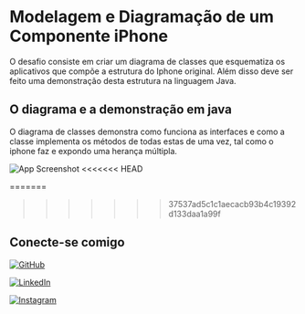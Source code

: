 
# Modelagem e Diagramação de um Componente iPhone

O desafio consiste em criar um diagrama de classes que esquematiza os aplicativos que compõe a estrutura do Iphone original. Além disso deve ser feito uma demonstração desta estrutura na linguagem Java.


## O diagrama e a demonstração em java

O diagrama de classes demonstra como funciona as interfaces e como a classe implementa os métodos de todas estas de uma vez, tal como o iphone faz e expondo uma herança múltipla.

![App Screenshot](https://private-user-images.githubusercontent.com/70296189/345239855-47ccc4ae-0716-4800-ae10-631b1e3b992c.jpeg?jwt=eyJhbGciOiJIUzI1NiIsInR5cCI6IkpXVCJ9.eyJpc3MiOiJnaXRodWIuY29tIiwiYXVkIjoicmF3LmdpdGh1YnVzZXJjb250ZW50LmNvbSIsImtleSI6ImtleTUiLCJleHAiOjE3MTk5NjYzODgsIm5iZiI6MTcxOTk2NjA4OCwicGF0aCI6Ii83MDI5NjE4OS8zNDUyMzk4NTUtNDdjY2M0YWUtMDcxNi00ODAwLWFlMTAtNjMxYjFlM2I5OTJjLmpwZWc_WC1BbXotQWxnb3JpdGhtPUFXUzQtSE1BQy1TSEEyNTYmWC1BbXotQ3JlZGVudGlhbD1BS0lBVkNPRFlMU0E1M1BRSzRaQSUyRjIwMjQwNzAzJTJGdXMtZWFzdC0xJTJGczMlMkZhd3M0X3JlcXVlc3QmWC1BbXotRGF0ZT0yMDI0MDcwM1QwMDIxMjhaJlgtQW16LUV4cGlyZXM9MzAwJlgtQW16LVNpZ25hdHVyZT00ZDIzYWU1NzRkMjFkZjUyNmRhNmM4MzNlN2FmZGY5MWU1NDJlMmZjODgyMTc5N2U2NjVlMzJlMjc4NjRhNTRiJlgtQW16LVNpZ25lZEhlYWRlcnM9aG9zdCZhY3Rvcl9pZD0wJmtleV9pZD0wJnJlcG9faWQ9MCJ9.JlCiTrYR4hsHAhdCrafr_TIIz0wjXkPxeZCiwU9WVZ0)
<<<<<<< HEAD


=======
>>>>>>> 37537ad5c1c1aecacb93b4c19392d133daa1a99f

## Conecte-se comigo

[![GitHub](https://img.shields.io/badge/GitHub-100000?style=for-the-badge&logo=github&logoColor=white)](https://github.com/Emerson2310)

[![LinkedIn](https://img.shields.io/badge/LinkedIn-0077B5?style=for-the-badge&logo=linkedin&logoColor=white)](https://www.linkedin.com/in/emerson-xavier-752a161b4/)

[![Instagram](https://img.shields.io/badge/-Instagram-%23E4405F?style=for-the-badge&logo=instagram&logoColor=white)](https://www.instagram.com/emersonxavier2206/)
